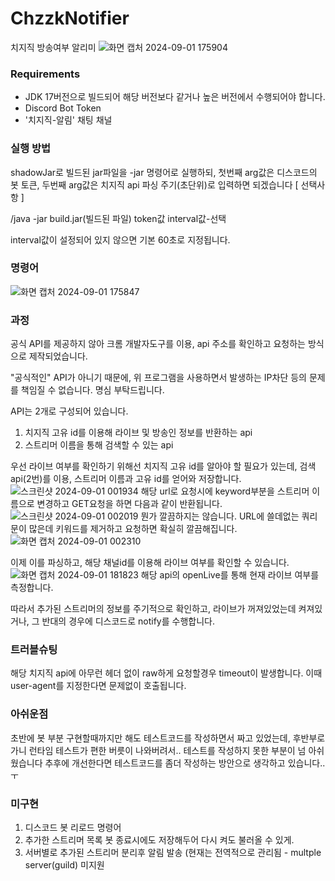 # ChzzkNotifier
치지직 방송여부 알리미
![화면 캡처 2024-09-01 175904](https://github.com/user-attachments/assets/be2710af-ba21-42cf-95ae-a96aa5ee14d5)

### Requirements
* JDK 17버전으로 빌드되어 해당 버전보다 같거나 높은 버전에서 수행되어야 합니다.
* Discord Bot Token
* '치지직-알림' 채팅 채널

### 실행 방법
shadowJar로 빌드된 jar파일을 -jar 명령어로 실행하되, 첫번째 arg값은 디스코드의 봇 토큰, 두번째 arg값은 치지직 api 파싱 주기(초단위)로 입력하면 되겠습니다 [ 선택사항 ]

/java -jar build.jar(빌드된 파일) token값 interval값-선택

interval값이 설정되어 있지 않으면 기본 60초로 지정됩니다.

### 명령어
![화면 캡처 2024-09-01 175847](https://github.com/user-attachments/assets/9ba6a1db-ee97-4bc7-8e60-c78e7b359f93)


### 과정
공식 API를 제공하지 않아 크롬 개발자도구를 이용, api 주소를 확인하고 요청하는 방식으로 제작되었습니다.

"공식적인" API가 아니기 때문에, 위 프로그램을 사용하면서 발생하는 IP차단 등의 문제를 책임질 수 없습니다. 명심 부탁드립니다.

API는 2개로 구성되어 있습니다.
1. 치지직 고유 id를 이용해 라이브 및 방송인 정보를 반환하는 api
2. 스트리머 이름을 통해 검색할 수 있는 api 

우선 라이브 여부를 확인하기 위해선 치지직 고유 id를 알아야 할 필요가 있는데, 검색 api(2번)를 이용, 스트리머 이름과 고유 id를 얻어와 저장합니다.
![스크린샷 2024-09-01 001934](https://github.com/user-attachments/assets/cdbadaff-1673-4190-8ff5-5552db514254)
해당 url로 요청시에 keyword부분을 스트리머 이름으로 변경하고 GET요청을 하면 다음과 같이 반환됩니다.
![스크린샷 2024-09-01 002019](https://github.com/user-attachments/assets/85940156-d8dd-4a8a-bdce-1f8a20b5edfc)
뭔가 깔끔하지는 않습니다. URL에 쓸데없는 쿼리문이 많은데 키워드를 제거하고 요청하면 확실히 깔끔해집니다.
![화면 캡처 2024-09-01 002310](https://github.com/user-attachments/assets/be0e3724-342c-4663-8158-e847ef6c59e3)

이제 이를 파싱하고, 해당 채널id를 이용해 라이브 여부를 확인할 수 있습니다.
![화면 캡처 2024-09-01 181823](https://github.com/user-attachments/assets/e426a744-81c7-4570-8729-cb7aa60ad81a)
해당 api의 openLive를 통해 현재 라이브 여부를 측정합니다.

따라서 추가된 스트리머의 정보를 주기적으로 확인하고, 라이브가 꺼져있었는데 켜져있거나, 그 반대의 경우에 디스코드로 notify를 수행합니다.

### 트러블슈팅
해당 치지직 api에 아무런 헤더 없이 raw하게 요청할경우 timeout이 발생합니다. 이때 user-agent를 지정한다면 문제없이 호출됩니다.

### 아쉬운점
초반에 봇 부분 구현할때까지만 해도 테스트코드를 작성하면서 짜고 있었는데, 후반부로 가니 런타임 테스트가 편한 버릇이 나와버려서.. 테스트를 작성하지 못한 부분이 넘 아쉬웠습니다
추후에 개선한다면 테스트코드를 좀더 작성하는 방안으로 생각하고 있습니다..ㅜ

### 미구현
1. 디스코드 봇 리로드 명령어
2. 추가한 스트리머 목록 봇 종료시에도 저장해두어 다시 켜도 불러올 수 있게.
3. 서버별로 추가된 스트리머 분리후 알림 발송 (현재는 전역적으로 관리됨 - multple server(guild) 미지원
